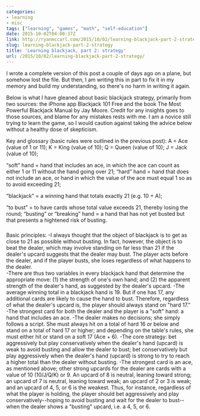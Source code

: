 ```yaml
---
categories:
- learning
- misc
tags: ["learning", "games", "math", "self-education"]
date: 2015-10-02T04:00:37Z
link: http://ryanmccarl.com/2015/10/02/learning-blackjack-part-2-strategy/
slug: learning-blackjack-part-2-strategy
title: 'Learning blackjack, part 2: strategy'
url: /2015/10/02/learning-blackjack-part-2-strategy/
---
```


I wrote a complete version of this post a couple of days ago on a plane, but somehow lost the file. But then, I am writing this in part to fix it in my memory and build my understanding, so there's no harm in writing it again.

Below is what I have gleaned about basic blackjack strategy, primarily from two sources: the iPhone app Blackjack 101 Free and the book The Most Powerful Blackjack Manual by Jay Moore. Credit for any insights goes to those sources, and blame for any mistakes rests with me. I am a novice still trying to learn the game, so I would caution against taking the advice below without a healthy dose of skepticism. 

Key and glossary (basic rules were outlined in the previous post):  A = Ace (value of 1 or 11); K = King (value of 10); Q = Queen (value of 10); J = Jack (value of 10); 

“soft” hand = hand that includes an ace, in which the ace can count as either 1 or 11 without the hand going over 21; “hard” hand = hand that does not include an ace, or hand in which the value of the ace must equal 1 so as to avoid exceeding 21; 

“blackjack” = a winning hand that totals exactly 21 (e.g. 10 + A); 

“to bust” = to have cards whose total value exceeds 21, thereby losing the round; “busting” or “breaking” hand = a hand that has not yet busted but that presents a hightened risk of busting. 

###
Basic principles:
-I always thought that the object of blackjack is to get as close to 21 as possible without busting. In fact, however, the object is to beat the dealer, which may involve standing on far less than 21 if the dealer's upcard suggests that the dealer may bust. The player acts before the dealer, and if the player busts, she loses regardless of what happens to the dealer.  
-There are thus two variables in every blackjack hand that determine the appropriate move: (1) the strength of one's own hand; and (2) the apparent strength of the dealer's hand, as suggested by the dealer's upcard.
-The average winning total in a blackjack hand is 19. But if one has 17, any additional cards are likely to cause the hand to bust. Therefore, regardless of what the dealer's upcard is, the player should always stand on "hard 17."
-The strongest card for both the dealer and the player is a "soft" hand: a hand that includes an ace. 
-The dealer makes no decisions; she simply follows a script. She must always hit on a total of hard 16 or below and stand on a total of hard 17 or higher; and depending on the table's rules, she must either hit or stand on a soft 17 (Ace + 6).
-The core strategy: bet aggressively but play conservatively when the dealer's hand (upcard) is weak to avoid busting and allow the dealer to bust; bet conservatively but play aggressively when the dealer's hand (upcard) is strong to try to reach a higher total than the dealer without busting.
-The strongest card is an ace, as mentioned above; other strong upcards for the dealer are cards with a value of 10 (10/J/Q/K) or 9. An upcard of 8 is neutral, leaning toward strong; an upcard of 7 is neutral, leaning toward weak; an upcard of 2 or 3 is weak; and an upcard of 4, 5, or 6 is the weakest. Thus, for instance, regardless of what the player is holding, the player should bet aggressively and play conservatively--hoping to avoid busting and wait for the dealer to bust--when the dealer shows a "busting" upcard, i.e. a 4, 5, or 6.

